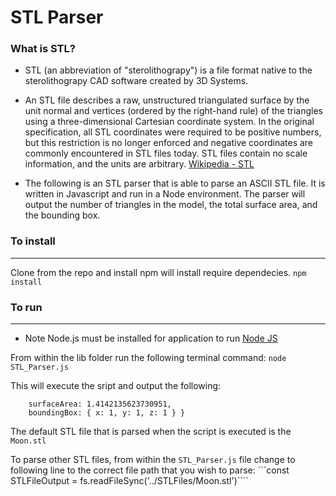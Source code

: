 # STL Parser

### What is STL?

- STL (an abbreviation of "sterolithograpy") is a file format native to the sterolithograpy CAD software created by 3D Systems. 

- An STL file describes a raw, unstructured triangulated surface by the unit normal and vertices (ordered by the right-hand rule) of the triangles using a three-dimensional Cartesian coordinate system. In the original specification, all STL coordinates were required to be positive numbers, but this restriction is no longer enforced and negative coordinates are commonly encountered in STL files today. STL files contain no scale information, and the units are arbitrary. [Wikipedia - STL](https://en.wikipedia.org/wiki/STL_(file_format))

- The following is an STL parser that is able to parse an ASCII STL file. It is written in Javascript and run in a Node environment. The parser will output the number of triangles in the model, the total surface area, and the bounding box.

### To install
---
Clone from the repo and install npm will install require dependecies.
```npm install```

### To run
---
* Note Node.js must be installed for application to run [Node JS](https://nodejs.org/en/download/)

From within the lib folder run the following terminal command:
``` node STL_Parser.js ```

This will execute the sript and output the following: 
```{ numberOfTriangles: 2,
    surfaceArea: 1.4142135623730951,
    boundingBox: { x: 1, y: 1, z: 1 } }
  ```

The default STL file that is parsed when the script is executed is the ```Moon.stl```

To parse other STL files, from within the ```STL_Parser.js``` file change to following line to the correct file path that you wish to parse: ```const STLFileOutput = fs.readFileSync('../STLFiles/Moon.stl')````



